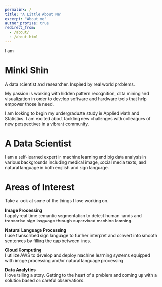 ```yaml
---
permalink: /
title: "A Little About Me"
excerpt: "About me"
author_profile: true
redirect_from: 
  - /about/
  - /about.html
---
```

I am
<br/>

# Minki Shin


A data scientist and researcher. Inspired by real world problems. 
<br/>

My passion is working with hidden pattern recognition, data mining and visualization in order to develop software and hardware tools that help empower those in need. 
<br/>

I am looking to begin my undergraduate study in Applied Math and Statistics. I am excited about tackling new challenges with colleagues of new perspectives in a vibrant community.
<br/>

# A Data Scientist


I am a self-learned expert in machine learning and big data analysis in various backgrounds including medical image, social media texts, and natural language in both english and sign language. 
<br/>

# Areas of Interest


Take a look at some of the things I love working on.
<br/>

**Image Processing**
<br/>
I apply real time semantic segmentation to detect human hands and transcribe sign language through supervised machine learning. 
<br/>

**Natural Language Processing**
<br/>
I use transcribed sign language to further interpret and convert into smooth sentences by filling the gap between lines. 
<br/>

**Cloud Computing**
<br/>
I utilize AWS to develop and deploy machine learning systems equipped with image processing and/or natural language processing
<br/>

**Data Analytics**
<br/>
I love telling a story. Getting to the heart of a problem and coming up with a solution based on careful observations.
<br/>